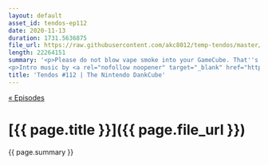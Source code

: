 ```yaml
---
layout: default
asset_id: tendos-ep112
date: 2020-11-13
duration: 1731.5636875
file_url: https://raw.githubusercontent.com/akc8012/temp-tendos/master/tendos-episode112.mp3
length: 22264151
summary: '<p>Please do not blow vape smoke into your GameCube. That''s what the Xbox is for. </p>
<p>Intro music by <a rel="nofollow noopener" target="_blank" href="https://twitter.com/Mike_Dantuono">DJ mikeymike</a>!</p>'
title: 'Tendos #112 | The Nintendo DankCube'
---
```

[« Episodes](/tendos/episodes)

# [{{ page.title }}]({{ page.file_url }})
{{ page.summary }}
